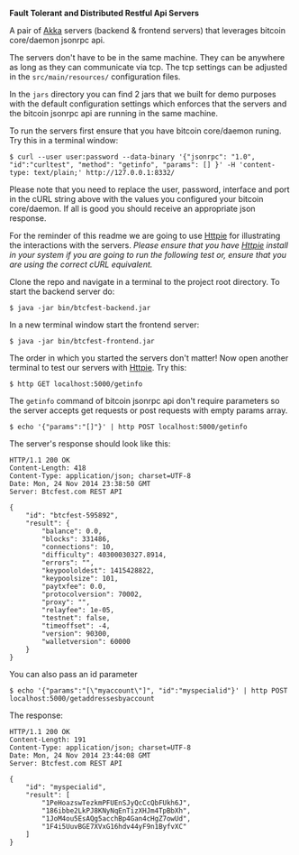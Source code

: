**Fault Tolerant and Distributed Restful Api Servers**

A pair of [Akka](http://akka.io/) servers (backend & frontend servers) that leverages bitcoin core/daemon jsonrpc api.

The servers don't have to be in the same machine. They can be anywhere as long as they can communicate via tcp. The tcp settings can be adjusted in the ```src/main/resources/``` configuration files.

In the ```jars``` directory you can find 2 jars that we built for demo purposes with the default configuration settings which enforces that the servers and the bitcoin jsonrpc api are running in the same machine.

To run the servers first ensure that you have bitcoin core/daemon runing. Try this in a terminal window:

```
$ curl --user user:password --data-binary '{"jsonrpc": "1.0", "id":"curltest", "method": "getinfo", "params": [] }' -H 'content-type: text/plain;' http://127.0.0.1:8332/
```

Please note that you need to replace the user, password, interface and port in the cURL string above with the values you configured your bitcoin core/daemon. If all is good you should receive an appropriate json response.

For the reminder of this readme we are going to use [Httpie](https://pypi.python.org/pypi/httpie) for illustrating the interactions with the servers. *Please ensure that you have [Httpie](https://pypi.python.org/pypi/httpie) install in your system if you are going to run the following test or, ensure that you are using the correct cURL equivalent.*

Clone the repo and navigate in a terminal to the project root directory. To start the backend server do:

```
$ java -jar bin/btcfest-backend.jar
```

In a new terminal window start the frontend server:

```
$ java -jar bin/btcfest-frontend.jar
```

The order in which you started the servers don't matter! Now open another terminal to test our servers with [Httpie](https://pypi.python.org/pypi/httpie). Try this:

```
$ http GET localhost:5000/getinfo
```
The ```getinfo``` command of bitcoin jsonrpc api don't require parameters so the server accepts get requests or post requests with empty params array.

```
$ echo '{"params":"[]"}' | http POST localhost:5000/getinfo
```

The server's response should look like this:

```
HTTP/1.1 200 OK
Content-Length: 418
Content-Type: application/json; charset=UTF-8
Date: Mon, 24 Nov 2014 23:38:50 GMT
Server: Btcfest.com REST API

{
    "id": "btcfest-595892", 
    "result": {
        "balance": 0.0, 
        "blocks": 331486, 
        "connections": 10, 
        "difficulty": 40300030327.8914, 
        "errors": "", 
        "keypoololdest": 1415428822, 
        "keypoolsize": 101, 
        "paytxfee": 0.0, 
        "protocolversion": 70002, 
        "proxy": "", 
        "relayfee": 1e-05, 
        "testnet": false, 
        "timeoffset": -4, 
        "version": 90300, 
        "walletversion": 60000
    }
}
```

You can also pass an id parameter

```
$ echo '{"params":"[\"myaccount\"]", "id":"myspecialid"}' | http POST localhost:5000/getaddressesbyaccount
```

The response:

```
HTTP/1.1 200 OK
Content-Length: 191
Content-Type: application/json; charset=UTF-8
Date: Mon, 24 Nov 2014 23:44:08 GMT
Server: Btcfest.com REST API

{
    "id": "myspecialid", 
    "result": [
        "1PeHoazswTezkmPFUEnSJyQcCcQbFUkh6J", 
        "186ibbe2LkPJ8KNyNqEnTizXHJm4TpBbXh", 
        "1JoM4ou5EsAQg5acchBp4Gan4cHgZ7owUd", 
        "1F4i5UuvBGE7XVxG16hdv44yF9n1ByfvXC"
    ]
}
```
